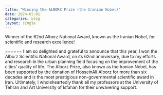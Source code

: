 ```yaml
---
title: "Winning the ALBORZ Prize (the Iranian Nobel)"
date: 2024-05-01
categories: blog
layout: single
---
```


Winner of the 62nd Alborz National Award, known as the Iranian Nobel, for scientific and research excellence!


======
I am so delighted and grateful to announce that this year, I won the Alborz Scientific National Award, on its 62nd anniversary, due to my efforts and research in the urban planning field focusing on the improvement of the cities' quality of life. The Alborz Prize, also known as the Iranian Nobel, has been supported by the donation of HosseinAli Alborz for more than six decades and is the most prestigious non-governmental scientific award in Iran. Ultimately, I wholeheartedly thank all my professors at the University of Tehran and Art University of Isfahan for their unwavering support.


